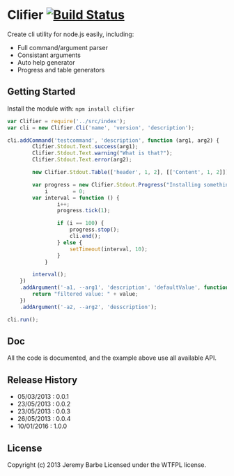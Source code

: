 # Clifier [![Build Status](https://secure.travis-ci.org/CapMousse/Clifier.png?branch=master)](http://travis-ci.org/CapMousse/Clifier)

Create cli utility for node.js easily, including:
 - Full command/argument parser
 - Consistant arguments 
 - Auto help generator
 - Progress and table generators

## Getting Started
Install the module with: `npm install clifier`

```javascript
var Clifier = require('../src/index');
var cli = new Clifier.Cli('name', 'version', 'description');

cli.addCommand('testcommand', 'description', function (arg1, arg2) {
        Clifier.Stdout.Text.success(arg1);
        Clifier.Stdout.Text.warning("What is that?");
        Clifier.Stdout.Text.error(arg2);

        new Clifier.Stdout.Table(['header', 1, 2], [['Content', 1, 2]]);

        var progress = new Clifier.Stdout.Progress("Installing something", 100),
            i        = 0;
        var interval = function () {
                i++;
                progress.tick(1);

                if (i == 100) {
                    progress.stop();
                    cli.end();
                } else {
                    setTimeout(interval, 10);
                }
            }

        interval();
    })
    .addArgument('-a1, --arg1', 'description', 'defaultValue', function(value){
        return "filtered value: " + value;
    })
    .addArgument('-a2, --arg2', 'desscription');

cli.run();
```

## Doc

All the code is documented, and the example above use all available API.

## Release History
- 05/03/2013 : 0.0.1
- 23/05/2013 : 0.0.2
- 23/05/2013 : 0.0.3
- 26/05/2013 : 0.0.4
- 10/01/2016 : 1.0.0

## License
Copyright (c) 2013 Jeremy Barbe 
Licensed under the WTFPL license.
